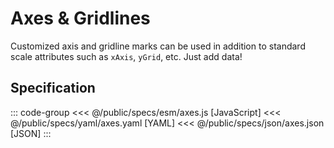 <script setup>
  import { reset } from '@uwdata/vgplot';
  reset();
</script>

# Axes & Gridlines

Customized axis and gridline marks can be used in addition to standard
scale attributes such as `xAxis`, `yGrid`, etc. Just add data!

<Example spec="/specs/yaml/axes.yaml" />

## Specification

::: code-group
<<< @/public/specs/esm/axes.js [JavaScript]
<<< @/public/specs/yaml/axes.yaml [YAML]
<<< @/public/specs/json/axes.json [JSON]
:::

